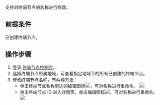 支持对终端节点的名称进行修改。

## 前提条件
已创建终端节点。
 
## 操作步骤
1. 登录 [终端节点控制台](https://console.cloud.tencent.com/vpc/vpce?rid=1)。
2. 选择终端节点所属地域，可查看指定地域下的所有已创建的终端节点。
3. 修改终端节点名称，有两种方法：
     + 单击终端节点名称旁边的编辑图标![](https://main.qcloudimg.com/raw/87924d5cd1a9ff9de0aa585f1ed95815.png)，可对名称进行重命名。
   ![](https://main.qcloudimg.com/raw/28b1f6e5a83a6ea35f7df53d96712816.png)
     + 单击终端节点 ID 进入详情页，单击编辑图标![](https://main.qcloudimg.com/raw/87924d5cd1a9ff9de0aa585f1ed95815.png)，可对名称进行重命名。
![](https://main.qcloudimg.com/raw/ab03aa4f52f9724ded0c73803d7f09db.png)
